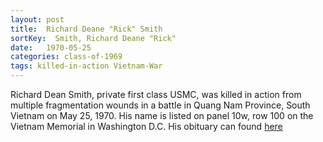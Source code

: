 ```yaml
---
layout: post
title:  Richard Deane "Rick" Smith
sortKey:  Smith, Richard Deane "Rick"
date:   1970-05-25
categories: class-of-1969
tags: killed-in-action Vietnam-War
---
```

Richard Dean Smith, private first class USMC, was killed in action from multiple fragmentation wounds in a battle in Quang Nam Province, South Vietnam on May 25, 1970. His name is listed on panel 10w, row 100 on the Vietnam Memorial in Washington D.C.  His obituary can found [here](http://tinyurl.com/jy4strp)
